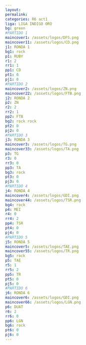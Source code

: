 ```yaml
---
layout: 
permalink: 
categories: R6 act1
liga: LIGA INDIGO ORO
bg: green
#PARTIDO 1
maincover1: /assets/logos/DFS.png
maincover11: /assets/logos/CD.png
j1: RONDA 1
bg1: rock
p1: RUBY
r1: 2
rr1: 1
pp1: CD
pt1: 0
pj1: 0
#PARTIDO 2
maincover2: /assets/logos/ZN.png
maincover22: /assets/logos/FTB.png
j2: RONDA 2
p2: ZN
r2: 2
rr2: 1
pp2: FTB
bg2: rock rock
pt2: 0
pj2: 0
#PARTIDO 3
j3: RONDA 3
maincover3: /assets/logos/TG.png
maincover33: /assets/logos/TA.png
p3: TG
r3: 0
rr3: 0
pp3: TA
bg3: rock
pt3: 0
pj3: 0
#PARTIDO 4
j4: RONDA 4
maincover4: /assets/logos/GDI.png
maincover44: /assets/logos/TSR.png
bg4: rock 
p4: MEI
r4: 0
rr4: 2
pp4: TSR
pt4: 0
pj4: 0
#PARTIDO 5
j5: RONDA 5
maincover5: /assets/logos/TAE.png
maincover55: /assets/logos/TR.png
bg5: rock 
p5: TAE
r5: 1
rr5: 2
pp5: TR
pt5: 0
pj5: 0
#PARTIDO 6
j6: RONDA 6
maincover6: /assets/logos/GDI.png
maincover66: /assets/logos/LGN.png
p6: DUAT
r6: 2
rr6: 0
pp6: LGN
bg6: rock
pt6: 0
pj6: 0
---
```

